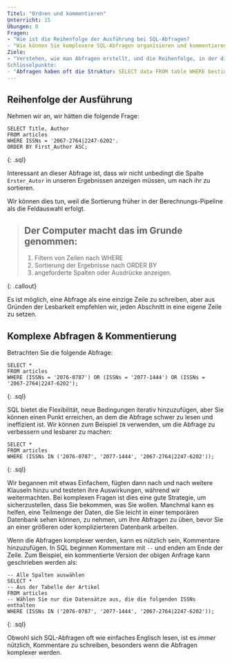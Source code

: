 ```yaml
---
Titel: "Ordnen und kommentieren"
Unterricht: 15
Übungen: 0
Fragen:
- "Wie ist die Reihenfolge der Ausführung bei SQL-Abfragen?
- "Wie können Sie komplexere SQL-Abfragen organisieren und kommentieren?"
Ziele:
- "Verstehen, wie man Abfragen erstellt, und die Reihenfolge, in der die Teile erstellt werden.
Schlüsselpunkte:
- "Abfragen haben oft die Struktur: SELECT data FROM table WHERE bestimmte Kriterien vorhanden sind". 
---
```


## Reihenfolge der Ausführung

Nehmen wir an, wir hätten die folgende Frage:

~~~
SELECT Title, Author
FROM articles
WHERE ISSNs = '2067-2764|2247-6202'.
ORDER BY First_Author ASC;
~~~
{: .sql}

Interessant an dieser Abfrage ist, dass wir nicht unbedingt die Spalte `Erster_Autor` in unseren Ergebnissen anzeigen müssen, um nach ihr zu sortieren. 

Wir können dies tun, weil die Sortierung früher in der Berechnungs-Pipeline als die Feldauswahl erfolgt.

> ## Der Computer macht das im Grunde genommen:
>
> 1. Filtern von Zeilen nach WHERE
> 2. Sortierung der Ergebnisse nach ORDER BY
> 3. angeforderte Spalten oder Ausdrücke anzeigen.
>
{: .callout}

Es ist möglich, eine Abfrage als eine einzige Zeile zu schreiben, aber aus Gründen der Lesbarkeit empfehlen wir, jeden Abschnitt in eine eigene Zeile zu setzen.

## Komplexe Abfragen & Kommentierung

Betrachten Sie die folgende Abfrage:

~~~
SELECT *
FROM articles
WHERE (ISSNs = '2076-0787') OR (ISSNs = '2077-1444') OR (ISSNs = '2067-2764|2247-6202');
~~~
{: .sql}

SQL bietet die Flexibilität, neue Bedingungen iterativ hinzuzufügen, aber Sie können einen Punkt erreichen, an dem die Abfrage schwer zu lesen und ineffizient ist. Wir können zum Beispiel `IN` verwenden, um die Abfrage zu verbessern und lesbarer zu machen:

~~~
SELECT *
FROM articles
WHERE (ISSNs IN ('2076-0787', '2077-1444', '2067-2764|2247-6202'));
~~~
{: .sql}

Wir begannen mit etwas Einfachem, fügten dann nach und nach weitere Klauseln hinzu und testeten
ihre Auswirkungen, während wir weitermachten.  Bei komplexen Fragen ist dies eine gute Strategie, um sicherzustellen, dass Sie bekommen, was Sie wollen.  Manchmal kann es helfen, eine Teilmenge der Daten, die Sie leicht in einer temporären Datenbank sehen können, zu nehmen, um Ihre Abfragen zu üben, bevor Sie an einer größeren oder komplizierteren Datenbank arbeiten.

Wenn die Abfragen komplexer werden, kann es nützlich sein, Kommentare hinzuzufügen. In SQL beginnen Kommentare mit `--` und enden am Ende der Zeile. Zum Beispiel, ein
kommentierte Version der obigen Anfrage kann geschrieben werden als:

~~~
-- Alle Spalten auswählen
SELECT * 
-- Aus der Tabelle der Artikel
FROM articles
-- Wählen Sie nur die Datensätze aus, die die folgenden ISSNs enthalten
WHERE (ISSNs IN ('2076-0787', '2077-1444', '2067-2764|2247-6202'));
~~~
{: .sql}

Obwohl sich SQL-Abfragen oft wie einfaches Englisch lesen, ist es *immer* nützlich, Kommentare zu schreiben, besonders wenn die Abfragen komplexer werden. 
